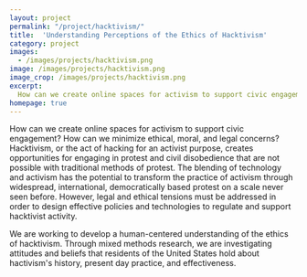 ```yaml
---
layout: project
permalink: "/project/hacktivism/"
title:  'Understanding Perceptions of the Ethics of Hacktivism'
category: project
images:
  - /images/projects/hacktivism.png
image: /images/projects/hacktivism.png
image_crop: /images/projects/hacktivism.png
excerpt:
  How can we create online spaces for activism to support civic engagement? How can we minimize ethical, moral, and legal concerns? We are working developing a human-centered understanding of the ethics surrounding hacktivism, investigating attitudes and beliefs about hactivism's history, present day practice, and effectiveness.
homepage: true
---
```


How can we create online spaces for activism to support civic engagement? How can we minimize ethical, moral, and legal concerns? Hacktivism, or the act of hacking for an activist purpose, creates opportunities for engaging in protest and civil disobedience that are not possible with traditional methods of protest. The blending of technology and activism has the potential to transform the practice of activism through widespread, international, democratically based protest on a scale never seen before. However, legal and ethical tensions must be addressed in order to design effective policies and technologies to regulate and support hacktivist activity.

We are working to develop a human-centered understanding of the ethics of hacktivism. Through mixed methods research, we are investigating attitudes and beliefs that residents of the United States hold about hactivism's history, present day practice, and effectiveness.
